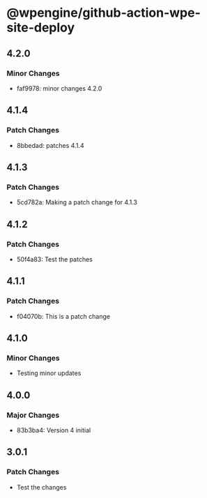 # @wpengine/github-action-wpe-site-deploy

## 4.2.0

### Minor Changes

- faf9978: minor changes 4.2.0

## 4.1.4

### Patch Changes

- 8bbedad: patches 4.1.4

## 4.1.3

### Patch Changes

- 5cd782a: Making a patch change for 4.1.3

## 4.1.2

### Patch Changes

- 50f4a83: Test the patches

## 4.1.1

### Patch Changes

- f04070b: This is a patch change

## 4.1.0

### Minor Changes

- Testing minor updates

## 4.0.0

### Major Changes

- 83b3ba4: Version 4 initial

## 3.0.1

### Patch Changes

- Test the changes
